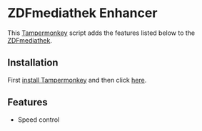 # ZDFmediathek Enhancer

This [Tampermonkey](https://tampermonkey.net/) script adds the features listed below to the [ZDFmediathek](https://www.zdf.de/).

## Installation

First [install Tampermonkey](https://tampermonkey.net/) and then click [here](https://github.com/DerEnderKeks/ZDFmediathek-Enhancer/raw/master/zdfmediathekenhancer.user.js).

## Features

* Speed control